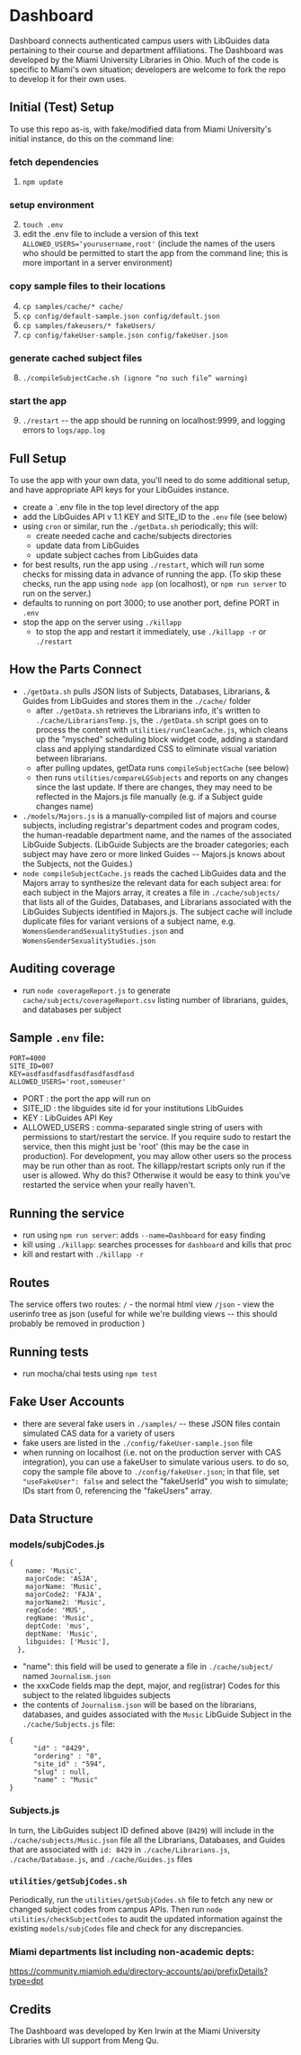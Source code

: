# Dashboard

Dashboard connects authenticated campus users with LibGuides data pertaining to their course and department affiliations. The Dashboard was developed by the Miami University Libraries in Ohio. Much of the code is specific to Miami's own situation; developers are welcome to fork the repo to develop it for their own uses.

## Initial (Test) Setup

To use this repo as-is, with fake/modified data from Miami University's initial instance, do this on the command line:

### fetch dependencies

1. `npm update`

### setup environment

2. `touch .env`
3. edit the .env file to include a version of this text `ALLOWED_USERS=‘yourusername,root'` (include the names of the users who should be permitted to start the app from the command line; this is more important in a server environment)

### copy sample files to their locations

4. `cp samples/cache/* cache/`
5. `cp config/default-sample.json config/default.json`
6. `cp samples/fakeusers/* fakeUsers/`
7. `cp config/fakeUser-sample.json config/fakeUser.json`

### generate cached subject files

8. `./compileSubjectCache.sh (ignore “no such file” warning)`

### start the app

9. `./restart` -- the app should be running on localhost:9999, and logging errors to `logs/app.log`

## Full Setup

To use the app with your own data, you'll need to do some additional setup, and have appropriate API keys for your LibGuides instance.

- create a `.env file in the top level directory of the app
- add the LibGuides API v 1.1 KEY and SITE_ID to the `.env` file (see below)
- using `cron` or similar, run the `./getData.sh` periodically; this will:
  - create needed cache and cache/subjects directories
  - update data from LibGuides
  - update subject caches from LibGuides data
- for best results, run the app using `./restart`, which will run some checks for missing data in advance of running the app. (To skip these checks, run the app using `node app` (on localhost), or `npm run server` to run on the server.)
- defaults to running on port 3000; to use another port, define PORT in `.env`
- stop the app on the server using `./killapp`
  - to stop the app and restart it immediately, use `./killapp -r` or `./restart`

## How the Parts Connect

- `./getData.sh` pulls JSON lists of Subjects, Databases, Librarians, & Guides from LibGuides and stores them in the `./cache/` folder
  - after `./getData.sh` retrieves the Librarians info, it's written to `./cache/LibrariansTemp.js`, the `./getData.sh` script goes on to process the content with `utilities/runCleanCache.js`, which cleans up the "mysched" scheduling block widget code, adding a standard class and applying standardized CSS to eliminate visual variation between librarians.
  - after pulling updates, getData runs `compileSubjectCache` (see below)
  - then runs `utilities/compareLGSubjects` and reports on any changes since the last update. If there are changes, they may need to be reflected in the Majors.js file manually (e.g. if a Subject guide changes name)
- `./models/Majors.js` is a manually-compiled list of majors and course subjects, including registrar's department codes and program codes, the human-readable department name, and the names of the associated LibGuide Subjects. (LibGuide Subjects are the broader categories; each subject may have zero or more linked Guides -- Majors.js knows about the Subjects, not the Guides.)
- `node compileSubjectCache.js` reads the cached LibGuides data and the Majors array to synthesize the relevant data for each subject area: for each subject in the Majors array, it creates a file in `./cache/subjects/` that lists all of the Guides, Databases, and Librarians associated with the LibGuides Subjects identified in Majors.js. The subject cache will include duplicate files for variant versions of a subject name, e.g. `WomensGenderandSexualityStudies.json` and `WomensGenderSexualityStudies.json`

## Auditing coverage

- run `node coverageReport.js` to generate `cache/subjects/coverageReport.csv` listing number of librarians, guides, and databases per subject

## Sample `.env` file:

```
PORT=4000
SITE_ID=007
KEY=asdfasdfasdfasdfasdfasdfasd
ALLOWED_USERS='root,someuser'
```

- PORT : the port the app will run on
- SITE_ID : the libguides site id for your institutions LibGuides
- KEY : LibGuides API Key
- ALLOWED_USERS : comma-separated single string of users with permissions to start/restart the service. If you require sudo to restart the service, then this might just be 'root' (this may be the case in production). For development, you may allow other users so the process may be run other than as root. The killapp/restart scripts only run if the user is allowed. Why do this? Otherwise it would be easy to think you've restarted the service when your really haven't.

## Running the service

- run using `npm run server`: adds `--name=Dashboard` for easy finding
- kill using `./killapp`: searches processes for `dashboard` and kills that proc
- kill and restart with `./killapp -r`

## Routes

The service offers two routes:
`/` - the normal html view
`/json` - view the userinfo tree as json (useful for while we're building views -- this should probably be removed in production
)

## Running tests

- run mocha/chai tests using `npm test`

## Fake User Accounts

- there are several fake users in `./samples/` -- these JSON files contain simulated CAS data for a variety of users
- fake users are listed in the `./config/fakeUser-sample.json` file
- when running on localhost (i.e. not on the production server with CAS integration), you can use a fakeUser to simulate various users. to do so, copy the sample file above to `./config/fakeUser.json`; in that file, set `"useFakeUser": false` and select the "fakeUserId" you wish to simulate; IDs start from 0, referencing the "fakeUsers" array.

## Data Structure

### models/subjCodes.js

```
{
    name: 'Music',
    majorCode: 'ASJA',
    majorName: 'Music',
    majorCode2: 'FAJA',
    majorName2: 'Music',
    regCode: 'MUS',
    regName: 'Music',
    deptCode: 'mus',
    deptName: 'Music',
    libguides: ['Music'],
  },
```

- "name": this field will be used to generate a file in `./cache/subject/` named `Journalism.json`
- the xxxCode fields map the dept, major, and reg(istrar) Codes for this subject to the related libguides subjects
- the contents of `Journalism.json` will be based on the librarians, databases, and guides associated with the `Music` LibGuide Subject in the `./cache/Subjects.js` file:

```
{
      "id" : "8429",
      "ordering" : "0",
      "site_id" : "594",
      "slug" : null,
      "name" : "Music"
}
```

### Subjects.js

In turn, the LibGuides subject ID defined above (`8429`) will include in the `./cache/subjects/Music.json` file all the Librarians, Databases, and Guides that are associated with `id: 8429` in `./cache/Librarians.js`, `./cache/Database.js`, and `./cache/Guides.js` files

### `utilities/getSubjCodes.sh`

Periodically, run the `utilities/getSubjCodes.sh` file to fetch any new or changed subject codes from campus APIs. Then run `node utilities/checkSubjectCodes` to audit the updated information against the existing `models/subjCodes` file and check for any discrepancies.

### Miami departments list including non-academic depts:

https://community.miamioh.edu/directory-accounts/api/prefixDetails?type=dpt

## Credits

The Dashboard was developed by Ken Irwin at the Miami University Libraries with UI support from Meng Qu.
